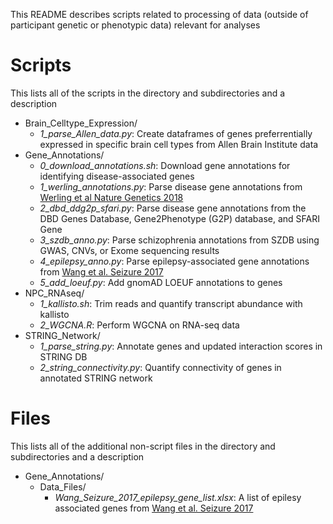 This README describes scripts related to processing of data (outside of participant genetic or phenotypic data) relevant for analyses

# Scripts
This lists all of the scripts in the directory and subdirectories and a description
- Brain_Celltype_Expression/
	- _1_parse_Allen_data.py_: Create dataframes of genes preferrentially expressed in specific brain cell types from Allen Brain Institute data
- Gene_Annotations/
	- _0_download_annotations.sh_: Download gene annotations for identifying disease-associated genes
	- _1_werling_annotations.py_: Parse disease gene annotations from [Werling et al Nature Genetics 2018](https://pubmed.ncbi.nlm.nih.gov/29700473/)
	- _2_dbd_ddg2p_sfari.py_: Parse disease gene annotations from the DBD Genes Database, Gene2Phenotype (G2P) database, and SFARI Gene
	- _3_szdb_anno.py_: Parse schizophrenia annotations from SZDB using GWAS, CNVs, or Exome sequencing results
	- _4_epilepsy_anno.py_: Parse epilepsy-associated gene annotations from [Wang et al. Seizure 2017](https://pubmed.ncbi.nlm.nih.gov/28007376/)
	- _5_add_loeuf.py_: Add gnomAD LOEUF annotations to genes
- NPC_RNAseq/
	- _1_kallisto.sh_: Trim reads and quantify transcript abundance with kallisto
	- _2_WGCNA.R_: Perform WGCNA on RNA-seq data
- STRING_Network/
	- _1_parse_string.py_: Annotate genes and updated interaction scores in STRING DB
	- _2_string_connectivity.py_: Quantify connectivity of genes in annotated STRING network

# Files
This lists all of the additional non-script files in the directory and subdirectories and a description
- Gene_Annotations/
	- Data_Files/
		- _Wang_Seizure_2017_epilepsy_gene_list.xlsx_: A list of epilesy associated genes from [Wang et al. Seizure 2017](https://pubmed.ncbi.nlm.nih.gov/28007376/)